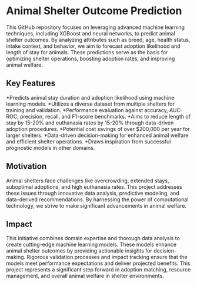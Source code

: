 # Animal Shelter Outcome Prediction

This GitHub repository focuses on leveraging advanced machine learning techniques, including XGBoost and neural networks, to predict animal shelter outcomes. By analyzing attributes such as breed, age, health status, intake context, and behavior, we aim to forecast adoption likelihood and length of stay for animals. These predictions serve as the basis for optimizing shelter operations, boosting adoption rates, and improving animal welfare.

## Key Features
*Predicts animal stay duration and adoption likelihood using machine learning models.
*Utilizes a diverse dataset from multiple shelters for training and validation.
*Performance evaluation against accuracy, AUC-ROC, precision, recall, and F1-score benchmarks.
*Aims to reduce length of stay by 15-20% and euthanasia rates by 15-20% through data-driven adoption procedures.
*Potential cost savings of over $200,000 per year for larger shelters.
*Data-driven decision-making for enhanced animal welfare and efficient shelter operations.
*Draws inspiration from successful prognostic models in other domains.

## Motivation
Animal shelters face challenges like overcrowding, extended stays, suboptimal adoptions, and high euthanasia rates. This project addresses these issues through innovative data analysis, predictive modeling, and data-derived recommendations. By harnessing the power of computational technology, we strive to make significant advancements in animal welfare.

## Impact
This initiative combines domain expertise and thorough data analysis to create cutting-edge machine learning models. These models enhance animal shelter outcomes by providing actionable insights for decision-making. Rigorous validation processes and impact tracking ensure that the models meet performance expectations and deliver projected benefits. This project represents a significant step forward in adoption matching, resource management, and overall animal welfare in shelter environments.
